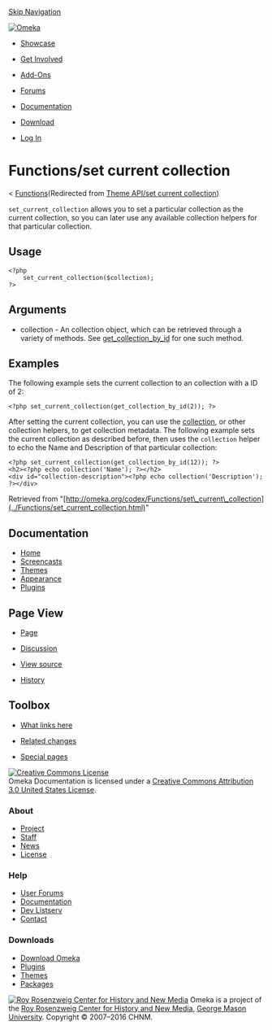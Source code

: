 <div id="wrap">

[Skip Navigation](set_current_collection.html#content)
<div id="header">

<div class="padding">

<span
id="logo">[![Omeka](http://omeka.org/ui/i/logo-horizontal-288px.gif)](../../index.html)</span>
<div id="search-form">

</div>

-   <div id="nav-showcase">

    </div>

    [Showcase](../../showcase.1.html)
-   <div id="nav-involved">

    </div>

    [Get Involved](../../index.html%3Fp=124.html)
-   <div id="nav-addons">

    </div>

    [Add-Ons](../../add-ons.1.html)
-   <div id="nav-forums">

    </div>

    [Forums](../../forums/topic/mysqli-stmt.bind-result.html)
-   <div id="nav-documentation">

    </div>

    [Documentation](http://omeka.org/codex/)
-   <div id="nav-download">

    </div>

    [Download](../../download.1.html)

</div>

</div>

<div id="content">

<div class="padding">

<div id="user-meta">

-   <div id="pt-login">

    </div>

    [Log
    In](http://omeka.org/c/index.php?title=Special:UserLogin&returnto=Theme%20API/set%20current%20collection)

</div>

Functions/set current collection
================================

<div id="contentSub">

<span class="subpages">&lt;
[Functions](../Functions.html "Functions")</span>(Redirected from [Theme
API/set current
collection](http://omeka.org/c/index.php?title=Theme_API/set_current_collection&redirect=no "Theme API/set current collection"))

</div>

<div id="primary">

`set_current_collection` allows you to set a particular collection as
the current collection, so you can later use any available collection
helpers for that particular collection.

<span id="Usage" class="mw-headline"> Usage </span>
---------------------------------------------------

<div class="mw-geshi mw-content-ltr" dir="ltr">

<div class="php source-php">

``` {.de1}
<?php
    set_current_collection($collection);
?>
```

</div>

</div>

<span id="Arguments" class="mw-headline"> Arguments </span>
-----------------------------------------------------------

-   collection - An collection object, which can be retrieved through a
    variety of methods. See
    [get\_collection\_by\_id](get_collection_by_id.html "Theme API/get collection by id")
    for one such method.

<span id="Examples" class="mw-headline"> Examples </span>
---------------------------------------------------------

The following example sets the current collection to an collection with
a ID of 2:

<div class="mw-geshi mw-content-ltr" dir="ltr">

<div class="php source-php">

``` {.de1}
<?php set_current_collection(get_collection_by_id(2)); ?>
```

</div>

</div>

After setting the current collection, you can use the
[collection](collection.html "Theme API/collection"), or other
collection helpers, to get collection metadata. The following example
sets the current collection as described before, then uses the
`collection` helper to echo the Name and Description of that particular
collection:

<div class="mw-geshi mw-content-ltr" dir="ltr">

<div class="php source-php">

``` {.de1}
<?php set_current_collection(get_collection_by_id(12)); ?>
<h2><?php echo collection('Name'); ?></h2>
<div id="collection-description"><?php echo collection('Description'); ?></div>
```

</div>

</div>

<div class="printfooter">

Retrieved from
"[http://omeka.org/codex/Functions/set\_current\_collection](../Functions/set_current_collection.html)"

</div>

<div id="catlinks" class="catlinks catlinks-allhidden">

</div>

</div>

<div id="secondary">

<div class="portlet">

Documentation
-------------

-   [Home](http://omeka.org/codex/)
-   [Screencasts](http://omeka.org/codex/Screencasts)
-   [Themes](http://omeka.org/codex/Managing_Themes_2.0)
-   [Appearance](http://omeka.org/codex/Managing_Appearance_2.0)
-   [Plugins](http://omeka.org/codex/Plugins2.0)

</div>

<div class="portlet">

Page View
---------

-   <div id="nav-page">

    </div>

    [Page](../Functions/set_current_collection.html)
-   <div id="nav-discussion">

    </div>

    [Discussion](http://omeka.org/c/index.php?title=Talk:Functions/set_current_collection&action=edit&redlink=1)
-   <div id="nav-view_source">

    </div>

    [View
    source](http://omeka.org/c/index.php?title=Functions/set_current_collection&action=edit)
-   <div id="nav-history">

    </div>

    [History](http://omeka.org/c/index.php?title=Functions/set_current_collection&action=history)

</div>

<div id="wiki-toolbox" class="portlet">

Toolbox
-------

-   <div id="t-whatlinkshere">

    </div>

    [What links
    here](../Special:WhatLinksHere/Functions/set_current_collection.html)
-   <div id="t-recentchangeslinked">

    </div>

    [Related
    changes](../Special:RecentChangesLinked/Functions/set_current_collection.html)
-   <div id="t-specialpages">

    </div>

    [Special pages](http://omeka.org/codex/Special:SpecialPages)

</div>

[![Creative Commons
License](https://i.creativecommons.org/l/by/3.0/us/88x31.png)](http://creativecommons.org/licenses/by/3.0/us/)\
Omeka Documentation is licensed under a [Creative Commons Attribution
3.0 United States
License](http://creativecommons.org/licenses/by/3.0/us/).

</div>

</div>

</div>

<div id="footer">

<div class="padding">

<div id="sitemap">

<div class="section">

### About

-   [Project](../../index.html%3Fp=2.html)
-   [Staff](../../index.html%3Fp=3.html)
-   [News](../../blog.1.html)
-   [License](http://www.gnu.org/copyleft/gpl.html)

</div>

<div class="section">

### Help

-   [User Forums](../../forums/topic/mysqli-stmt.bind-result.html)
-   [Documentation](http://omeka.org/codex/)
-   [Dev Listserv](http://groups.google.com/group/omeka-dev)
-   [Contact](http://omeka.org/contact/)

</div>

<div class="section">

### Downloads

-   [Download Omeka](../../download.1.html)
-   [Plugins](../../plugins.html)
-   [Themes](../../download/themes/index.html)
-   [Packages](../../index.html%3Fp=222.html)

</div>

</div>

<div id="chnm-meta">

<span id="chnm-logo">[![Roy Rosenzweig Center for History and New
Media](http://omeka.org/ui/i/rrchnm-logo-regular.gif)](http://chnm.gmu.edu)</span>
Omeka is a project of the [Roy Rosenzweig Center for History and New
Media](http://chnm.gmu.edu), [George Mason
University](http://www.gmu.edu). Copyright © 2007–2016 CHNM.

</div>

</div>

</div>

</div>
